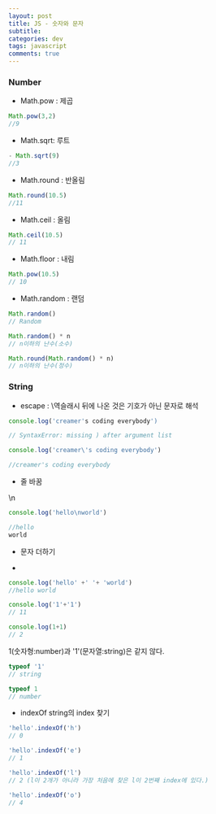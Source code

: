 ```yaml
---  
layout: post
title: JS - 숫자와 문자
subtitle:
categories: dev
tags: javascript
comments: true  
---     
```


### Number

- Math.pow : 제곱

```javascript
Math.pow(3,2)
//9
```

- Math.sqrt: 루트

```javascript
- Math.sqrt(9)
//3
```

- Math.round : 반올림

```javascript
Math.round(10.5)
//11
```

- Math.ceil : 올림

```javascript
Math.ceil(10.5)
// 11
```

- Math.floor : 내림

```javascript
Math.pow(10.5)
// 10
```

- Math.random : 랜덤 

```javascript
Math.random()
// Random

Math.random() * n
// n이하의 난수(소수)

Math.round(Math.random() * n)
// n이하의 난수(정수)
```

### String

- escape : \역슬래시 뒤에 나온 것은 기호가 아닌 문자로 해석

```javascript
console.log('creamer's coding everybody')

// SyntaxError: missing ) after argument list

console.log('creamer\'s coding everybody')

//creamer's coding everybody
```

- 줄 바꿈

\n

```javascript
console.log('hello\nworld')

//hello
world
```

- 문자 더하기

+

```javascript
console.log('hello' +' '+ 'world')
//hello world

console.log('1'+'1')
// 11

console.log(1+1)
// 2
```
1(숫자형:number)과 '1'(문자열:string)은 같지 않다.

```javascript
typeof '1'
// string

typeof 1
// number
```

- indexOf string의 index 찾기

```javascript
'hello'.indexOf('h')
// 0

'hello'.indexOf('e')
// 1

'hello'.indexOf('l')
// 2 (l이 2개가 아니라 가장 처음에 찾은 l이 2번째 index에 있다.)

'hello'.indexOf('o')
// 4
```
